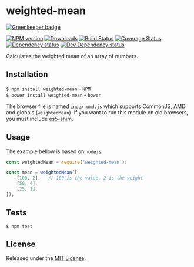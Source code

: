 # weighted-mean

[![Greenkeeper badge](https://badges.greenkeeper.io/IndigoUnited/js-weighted-mean.svg)](https://greenkeeper.io/)

[![NPM version][npm-image]][npm-url] [![Downloads][downloads-image]][npm-url] [![Build Status][travis-image]][travis-url] [![Coverage Status][coveralls-image]][coveralls-url] [![Dependency status][david-dm-image]][david-dm-url] [![Dev Dependency status][david-dm-dev-image]][david-dm-dev-url]

[npm-url]:https://npmjs.org/package/weighted-mean
[downloads-image]:http://img.shields.io/npm/dm/weighted-mean.svg
[npm-image]:http://img.shields.io/npm/v/weighted-mean.svg
[travis-url]:https://travis-ci.org/IndigoUnited/js-weighted-mean
[travis-image]:http://img.shields.io/travis/IndigoUnited/js-weighted-mean/master.svg
[coveralls-url]:https://coveralls.io/r/IndigoUnited/js-weighted-mean
[coveralls-image]:https://img.shields.io/coveralls/IndigoUnited/js-weighted-mean/master.svg
[david-dm-url]:https://david-dm.org/IndigoUnited/js-weighted-mean
[david-dm-image]:https://img.shields.io/david/IndigoUnited/js-weighted-mean.svg
[david-dm-dev-url]:https://david-dm.org/IndigoUnited/js-weighted-mean?type=dev
[david-dm-dev-image]:https://img.shields.io/david/dev/IndigoUnited/js-weighted-mean.svg

Calculates the weighted mean of an array of numbers.


## Installation

`$ npm install weighted-mean` - `NPM`   
`$ bower install weighted-mean` - `bower`

The browser file is named `index.umd.js` which supports CommonJS, AMD and globals (`weightedMean`).
If you want to run this module on old browsers, you must include [es5-shim](https://github.com/es-shims/es5-shim).


## Usage

The example bellow is based on `nodejs`.

```js
const weightedMean = require('weighted-mean');

const mean = weightedMean([
    [100, 2],   // 100 is the value, 2 is the weight
    [50, 4],
    [25, 1],
]);
```


## Tests

`$ npm test`


## License

Released under the [MIT License](http://www.opensource.org/licenses/mit-license.php).
